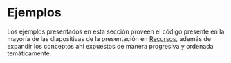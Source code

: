 # Ejemplos

Los ejemplos presentados en esta sección proveen el código presente en la mayoría de las diapositivas de la presentación en [Recursos](https://github.com/Python-Academy-Argentina/Fundamentals/tree/master/Clase%201/Recursos), además de expandir los conceptos ahí expuestos de manera progresiva y ordenada temáticamente.
